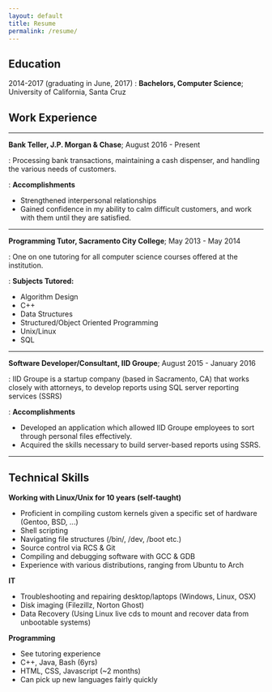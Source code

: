 ```yaml
---
layout: default
title: Resume
permalink: /resume/
---
```






Education
---------

2014-2017 (graduating in June, 2017)
:   **Bachelors, Computer Science**; University of California, Santa Cruz



Work Experience
----------

---

**Bank Teller, J.P. Morgan & Chase**; August 2016 - Present

: Processing bank transactions, maintaining a cash dispenser, and handling
the various needs of customers.

: **Accomplishments**
* Strengthened interpersonal relationships
* Gained confidence in my ability to calm difficult customers, and work
with them until they are satisfied.

---

**Programming Tutor, Sacramento City College**; May 2013 - May 2014

: One on one tutoring for all computer science courses offered at the institution.

: **Subjects Tutored:**
* Algorithm Design
* C++
* Data Structures
* Structured/Object Oriented Programming
* Unix/Linux
* SQL

---

**Software Developer/Consultant, IID Groupe**; August 2015 - January 2016

: IID Groupe is a startup company (based in Sacramento, CA) that works closely with attorneys, to develop reports using SQL server reporting services (SSRS)

: **Accomplishments**
* Developed an application which allowed IID Groupe employees to sort through
personal files effectively.
* Acquired the skills necessary to build server-based reports using SSRS.

---

Technical Skills
----------



**Working with Linux/Unix for 10 years (self-taught)**
* Proficient in compiling custom kernels given a specific set of hardware (Gentoo, BSD, ...)
* Shell scripting
* Navigating file structures (/bin/, /dev, /boot etc.)
* Source control via RCS & Git
* Compiling and debugging software with GCC & GDB
* Experience with various distributions, ranging from Ubuntu to Arch

**IT**
* Troubleshooting and repairing desktop/laptops (Windows, Linux, OSX)
* Disk imaging (Filezillz, Norton Ghost)
* Data Recovery (Using Linux live cds to mount and recover data
  from unbootable systems)

**Programming**
* See tutoring experience
* C++, Java, Bash (6yrs)
* HTML, CSS, Javascript (~2 months)
* Can pick up new languages fairly quickly

